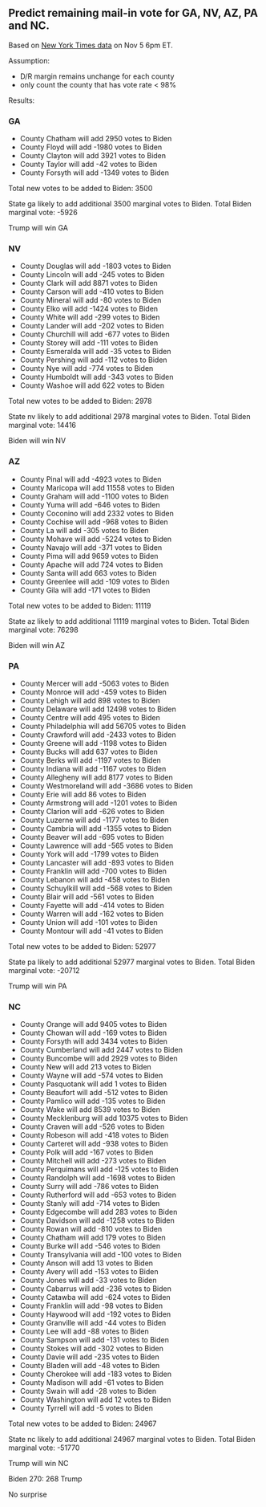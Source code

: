 ## Predict remaining mail-in vote for GA, NV, AZ, PA and NC.

Based on [New York Times data](https://www.nytimes.com/interactive/2020/11/03/us/elections/results-president.html?action=click&pgtype=Article&state=default&module=styln-elections-2020&region=TOP_BANNER&context=election_recirc) on Nov 5 6pm ET.

Assumption:
- D/R margin remains unchange for each county 
- only count the county that has vote rate < 98%

Results:

### GA
-  County Chatham    will add  2950 votes to Biden
-  County Floyd      will add -1980 votes to Biden
-  County Clayton    will add  3921 votes to Biden
-  County Taylor     will add   -42 votes to Biden
-  County Forsyth    will add -1349 votes to Biden

Total new votes to be added to Biden:  3500

State ga likely to add additional  3500 marginal votes to Biden. Total Biden marginal vote: -5926

Trump will win GA

### NV
-  County Douglas    will add -1803 votes to Biden
-  County Lincoln    will add  -245 votes to Biden
-  County Clark      will add  8871 votes to Biden
-  County Carson     will add  -410 votes to Biden
-  County Mineral    will add   -80 votes to Biden
-  County Elko       will add -1424 votes to Biden
-  County White      will add  -299 votes to Biden
-  County Lander     will add  -202 votes to Biden
-  County Churchill  will add  -677 votes to Biden
-  County Storey     will add  -111 votes to Biden
-  County Esmeralda  will add   -35 votes to Biden
-  County Pershing   will add  -112 votes to Biden
-  County Nye        will add  -774 votes to Biden
-  County Humboldt   will add  -343 votes to Biden
-  County Washoe     will add   622 votes to Biden

Total new votes to be added to Biden:  2978

State nv likely to add additional  2978 marginal votes to Biden. Total Biden marginal vote: 14416

Biden will win NV

### AZ
-  County Pinal      will add -4923 votes to Biden
-  County Maricopa   will add 11558 votes to Biden
-  County Graham     will add -1100 votes to Biden
-  County Yuma       will add  -646 votes to Biden
-  County Coconino   will add  2332 votes to Biden
-  County Cochise    will add  -968 votes to Biden
-  County La         will add  -305 votes to Biden
-  County Mohave     will add -5224 votes to Biden
-  County Navajo     will add  -371 votes to Biden
-  County Pima       will add  9659 votes to Biden
-  County Apache     will add   724 votes to Biden
-  County Santa      will add   663 votes to Biden
-  County Greenlee   will add  -109 votes to Biden
-  County Gila       will add  -171 votes to Biden
  
Total new votes to be added to Biden: 11119

State az likely to add additional 11119 marginal votes to Biden. Total Biden marginal vote: 76298

Biden will win AZ

### PA
-  County Mercer     will add -5063 votes to Biden
-  County Monroe     will add  -459 votes to Biden
-  County Lehigh     will add   898 votes to Biden
-  County Delaware   will add 12498 votes to Biden
-  County Centre     will add   495 votes to Biden
-  County Philadelphia will add 56705 votes to Biden
-  County Crawford   will add -2433 votes to Biden
-  County Greene     will add -1198 votes to Biden
-  County Bucks      will add   637 votes to Biden
-  County Berks      will add -1197 votes to Biden
-  County Indiana    will add -1167 votes to Biden
-  County Allegheny  will add  8177 votes to Biden
-  County Westmoreland will add -3686 votes to Biden
-  County Erie       will add    86 votes to Biden
-  County Armstrong  will add -1201 votes to Biden
-  County Clarion    will add  -626 votes to Biden
-  County Luzerne    will add -1177 votes to Biden
-  County Cambria    will add -1355 votes to Biden
-  County Beaver     will add  -695 votes to Biden
-  County Lawrence   will add  -565 votes to Biden
-  County York       will add -1799 votes to Biden
-  County Lancaster  will add  -893 votes to Biden
-  County Franklin   will add  -700 votes to Biden
-  County Lebanon    will add  -458 votes to Biden
-  County Schuylkill will add  -568 votes to Biden
-  County Blair      will add  -561 votes to Biden
-  County Fayette    will add  -414 votes to Biden
-  County Warren     will add  -162 votes to Biden
-  County Union      will add  -101 votes to Biden
-  County Montour    will add   -41 votes to Biden
  
Total new votes to be added to Biden: 52977

State pa likely to add additional 52977 marginal votes to Biden. Total Biden marginal vote: -20712

Trump will win PA

### NC
-  County Orange     will add  9405 votes to Biden
-  County Chowan     will add  -169 votes to Biden
-  County Forsyth    will add  3434 votes to Biden
-  County Cumberland will add  2447 votes to Biden
-  County Buncombe   will add  2929 votes to Biden
-  County New        will add   213 votes to Biden
-  County Wayne      will add  -574 votes to Biden
-  County Pasquotank will add     1 votes to Biden
-  County Beaufort   will add  -512 votes to Biden
-  County Pamlico    will add  -135 votes to Biden
-  County Wake       will add  8539 votes to Biden
-  County Mecklenburg will add 10375 votes to Biden
-  County Craven     will add  -526 votes to Biden
-  County Robeson    will add  -418 votes to Biden
-  County Carteret   will add  -938 votes to Biden
-  County Polk       will add  -167 votes to Biden
-  County Mitchell   will add  -273 votes to Biden
-  County Perquimans will add  -125 votes to Biden
-  County Randolph   will add -1698 votes to Biden
-  County Surry      will add  -786 votes to Biden
-  County Rutherford will add  -653 votes to Biden
-  County Stanly     will add  -714 votes to Biden
-  County Edgecombe  will add   283 votes to Biden
-  County Davidson   will add -1258 votes to Biden
-  County Rowan      will add  -810 votes to Biden
-  County Chatham    will add   179 votes to Biden
-  County Burke      will add  -546 votes to Biden
-  County Transylvania will add  -100 votes to Biden
-  County Anson      will add    13 votes to Biden
-  County Avery      will add  -153 votes to Biden
-  County Jones      will add   -33 votes to Biden
-  County Cabarrus   will add  -236 votes to Biden
-  County Catawba    will add  -624 votes to Biden
-  County Franklin   will add   -98 votes to Biden
-  County Haywood    will add  -192 votes to Biden
-  County Granville  will add   -44 votes to Biden
-  County Lee        will add   -88 votes to Biden
-  County Sampson    will add  -131 votes to Biden
-  County Stokes     will add  -302 votes to Biden
-  County Davie      will add  -235 votes to Biden
-  County Bladen     will add   -48 votes to Biden
-  County Cherokee   will add  -183 votes to Biden
-  County Madison    will add   -61 votes to Biden
-  County Swain      will add   -28 votes to Biden
-  County Washington will add    12 votes to Biden
-  County Tyrrell    will add    -5 votes to Biden

Total new votes to be added to Biden: 24967

State nc likely to add additional 24967 marginal votes to Biden. Total Biden marginal vote: -51770

Trump will win NC



Biden 270: 268 Trump

No surprise

